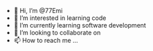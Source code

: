 - 👋 Hi, I’m @77Emi
- 👀 I’m interested in learning code
- 🌱 I’m currently learning software development
- 💞️ I’m looking to collaborate on 
- 📫 How to reach me ...

<!---
77Emi/77Emi is a ✨ special ✨ repository because its `README.md` (this file) appears on your GitHub profile.
You can click the Preview link to take a look at your changes.
--->
